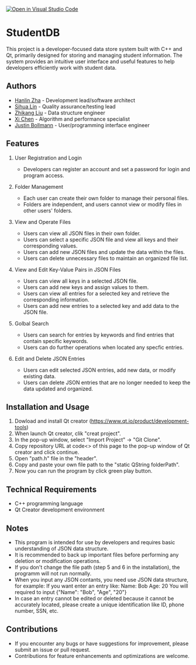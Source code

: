 [![Open in Visual Studio Code](https://classroom.github.com/assets/open-in-vscode-718a45dd9cf7e7f842a935f5ebbe5719a5e09af4491e668f4dbf3b35d5cca122.svg)](https://classroom.github.com/online_ide?assignment_repo_id=10815271&assignment_repo_type=AssignmentRepo)
# StudentDB

This project is a developer-focused data store system built with C++ and Qt, primarily designed for storing and managing student information. The system provides an intuitive user interface and useful features to help developers efficiently work with student data.

## Authors

- [Hanlin Zha](https://github.com/AozakiKoriko) - Development lead/software architect
- [Sihua Lin](https://github.com/Linsihua) - Quality assurance/testing lead
- [Zhikang Liu](https://github.com/zk652) - Data structure engineer
- [Xi Chen](https://github.com/xchen184) - Algorithm and performance specialist
- [Justin Bollmann](https://github.com/justinwbollmann) - User/programming interface engineer

## Features

1. User Registration and Login
   - Developers can register an account and set a password for login and program access.

2. Folder Management
   - Each user can create their own folder to manage their personal files.
   - Folders are independent, and users cannot view or modify files in other users' folders.

3. View and Operate Files
   - Users can view all JSON files in their own folder.
   - Users can select a specific JSON file and view all keys and their corresponding values.
   - Users can add new JSON files and update the data within the files.
   - Users can delete unnecessary files to maintain an organized file list.

4. View and Edit Key-Value Pairs in JSON Files
   - Users can view all keys in a selected JSON file.
   - Users can add new keys and assign values to them.
   - Users can view all entries for a selected key and retrieve the corresponding information.
   - Users can add new entries to a selected key and add data to the JSON file.

5. Golbal Search
   - Users can search for entries by keywords and find entries that contain specific keywords.
   - Users can do further operations when located any specfic entries.

6. Edit and Delete JSON Entries
   - Users can edit selected JSON entries, add new data, or modify existing data.
   - Users can delete JSON entries that are no longer needed to keep the data updated and organized.

## Installation and Usage

1. Dowload and install Qt creator (https://www.qt.io/product/development-tools)
2. When launch Qt creator, clik "creat project".
3. In the pop-up window, select "Import Project" -> "Git Clone".
4. Copy repository URL at code<> of this page to the pop-up window of Qt creator and click continue.
5. Open "path.h" file in the "header".
6. Copy and paste your own file path to the "static QString folderPath".
7. Now you can run the program by click green play button.

## Technical Requirements

- C++ programming language
- Qt Creator development environment

## Notes

- This program is intended for use by developers and requires basic understanding of JSON data structure.
- It is recommended to back up important files before performing any deletion or modification operations.
- If you don't change the file path (step 5 and 6 in the installation), the programm will not run normally.
- When you input any JSON contants, you need use JSON data structure, for example: 
  If you want enter an entry like: 
  Name: Bob
  Age: 20
  You will required to input {"Name": "Bob", "Age", "20"}
- In case an entry cannot be edited or deleted because it cannot be accurately located, please create a unique identification like ID, phone number, SSN, etc.

## Contributions

- If you encounter any bugs or have suggestions for improvement, please submit an issue or pull request.
- Contributions for feature enhancements and optimizations are welcome.
